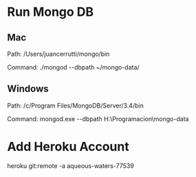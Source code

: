 # Run Mongo DB

## Mac

Path: /Users/juancerrutti/mongo/bin

Command: ./mongod --dbpath ~/mongo-data/

## Windows

Path: /c/Program Files/MongoDB/Server/3.4/bin

Command: mongod.exe --dbpath H:\Programacion\mongo-data

# Add Heroku Account

heroku git:remote -a aqueous-waters-77539